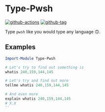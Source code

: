 # Type-Pwsh

[![github-actions](https://github.com/leojonathanoh/Type-Pwsh/workflows/ci-master-pr/badge.svg)](https://github.com/leojonathanoh/Type-Pwsh/actions)
[![github-tag](https://img.shields.io/github/tag/leojonathanoh/Type-Pwsh)](https://github.com/leojonathanoh/Type-Pwsh/releases/)

Type `pwsh` like you would type any language 🙃.

## Examples

```powershell
Import-Module Type-Pwsh

# Let's try to find out something is
whatis 240,159,144,145

# Let's try and find out more
tellme whatis 240,159,144,145

# And even more
explain whatis 240,159,144,145
# X.X
``
